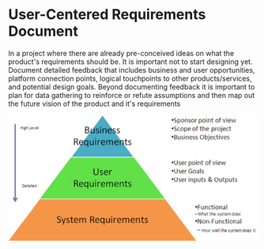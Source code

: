 # User-Centered Requirements Document
In a project where there are already pre-conceived ideas on what the product's requirements should be. It is important not to start designing yet. Document detailed feedback that includes business and user opportunities, platform connection points, logical touchpoints to other products/services, and potential design goals. Beyond documenting feedback it is important to plan for data gathering to reinforce or refute assumptions and then map out the future vision of the product and it's requirements

![Requirements Pyramid](./assets/Requirements_Pyramid.png)
